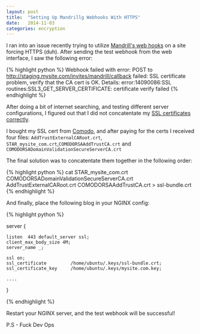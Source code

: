 ```yaml
---
layout: post
title:  "Setting Up Mandrillg Webhooks With HTTPS"
date:   2014-11-03
categories: encryption
---
```


I ran into an issue recently trying to utilize [Mandrill's web hooks](https://mandrillapp.com/settings/webhooks) on a site forcing HTTPS (duh). After sending the test webhook from the web interface, I saw the following error:

{% highlight python %}
Webhook failed with error: POST to 
http://staging.mysite.com/invites/mandrill/callback failed: 
SSL certificate problem, verify that the CA cert is OK. 
Details: error:14090086:SSL 
routines:SSL3_GET_SERVER_CERTIFICATE:
certificate verify failed
{% endhighlight %}

After doing a bit of internet searching, and testing different server configurations, I figured out that I did not concatentate my [SSL certificates correctly](https://support.comodo.com/index.php?/Default/Knowledgebase/Article/View/789/37/certificate-installation-nginx).

I bought my SSL cert from [Comodo](https://ssl.comodo.com/), and after paying for the certs I received four files: `AddTrustExternalCARoot.crt`, `STAR_mysite_com.crt`,`COMODORSAAddTrustCA.crt`	and `COMODORSADomainValidationSecureServerCA.crt`	

The final solution was to concatentate them together in the following order:

{% highlight python %}
cat STAR_mysite_com.crt COMODORSADomainValidationSecureServerCA.crt 
AddTrustExternalCARoot.crt COMODORSAAddTrustCA.crt > ssl-bundle.crt
{% endhighlight %}


And finally, place the following blog in your NGINX config:

{% highlight python %}

server {

	listen	443 default_server ssl;
	client_max_body_size 4M;
	server_name _;

	ssl on;
	ssl_certificate			/home/ubuntu/.keys/ssl-bundle.crt;
	ssl_certificate_key		/home/ubuntu/.keys/mysite.com.key;
	
	....
}

{% endhighlight %}

Restart your NGINX server, and the test webhook will be successful!

P.S - Fuck Dev Ops